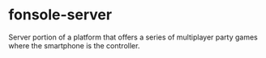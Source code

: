 # fonsole-server
Server portion of a platform that offers a series of multiplayer party games where the smartphone is the controller.

